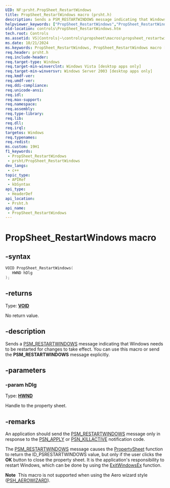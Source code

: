 ```yaml
---
UID: NF:prsht.PropSheet_RestartWindows
title: PropSheet_RestartWindows macro (prsht.h)
description: Sends a PSM_RESTARTWINDOWS message indicating that Windows needs to be restarted for changes to take effect. You can use this macro or send the PSM_RESTARTWINDOWS message explicitly.
helpviewer_keywords: ["PropSheet_RestartWindows","PropSheet_RestartWindows macro [Windows Controls]","_win32_PropSheet_RestartWindows","_win32_PropSheet_RestartWindows_cpp","controls.PropSheet_RestartWindows","controls._win32_PropSheet_RestartWindows","prsht/PropSheet_RestartWindows"]
old-location: controls\PropSheet_RestartWindows.htm
tech.root: Controls
ms.assetid: VS|Controls|~\controls\propsheet\macros\propsheet_restartwindows.htm
ms.date: 10/21/2024
ms.keywords: PropSheet_RestartWindows, PropSheet_RestartWindows macro [Windows Controls], _win32_PropSheet_RestartWindows, _win32_PropSheet_RestartWindows_cpp, controls.PropSheet_RestartWindows, controls._win32_PropSheet_RestartWindows, prsht/PropSheet_RestartWindows
req.header: prsht.h
req.include-header: 
req.target-type: Windows
req.target-min-winverclnt: Windows Vista [desktop apps only]
req.target-min-winversvr: Windows Server 2003 [desktop apps only]
req.kmdf-ver: 
req.umdf-ver: 
req.ddi-compliance: 
req.unicode-ansi: 
req.idl: 
req.max-support: 
req.namespace: 
req.assembly: 
req.type-library: 
req.lib: 
req.dll: 
req.irql: 
targetos: Windows
req.typenames: 
req.redist: 
ms.custom: 19H1
f1_keywords:
 - PropSheet_RestartWindows
 - prsht/PropSheet_RestartWindows
dev_langs:
 - c++
topic_type:
 - APIRef
 - kbSyntax
api_type:
 - HeaderDef
api_location:
 - Prsht.h
api_name:
 - PropSheet_RestartWindows
---
```


# PropSheet_RestartWindows macro

## -syntax

```cpp
VOID PropSheet_RestartWindows(
   HWND hDlg
);
```

## -returns

Type: **[VOID](/windows/desktop/winprog/windows-data-types)**

No return value.


## -description

Sends a <a href="/windows/desktop/Controls/psm-restartwindows">PSM_RESTARTWINDOWS</a> message indicating that Windows needs to be restarted for changes to take effect. You can use this macro or send the <b>PSM_RESTARTWINDOWS</b> message explicitly.

## -parameters

### -param hDlg

Type: <b><a href="/windows/desktop/WinProg/windows-data-types">HWND</a></b>

Handle to the property sheet.

## -remarks

An application should send the <a href="/windows/desktop/Controls/psm-restartwindows">PSM_RESTARTWINDOWS</a> message only in response to the <a href="/windows/desktop/Controls/psn-apply">PSN_APPLY</a> or <a href="/windows/desktop/Controls/psn-killactive">PSN_KILLACTIVE</a> notification code.

The <a href="/windows/desktop/Controls/psm-restartwindows">PSM_RESTARTWINDOWS</a> message causes the <a href="/windows/desktop/api/prsht/nf-prsht-propertysheeta">PropertySheet</a> function to return the ID_PSRESTARTWINDOWS value, but only if the user clicks the <b>OK</b> button to close the property sheet. It is the application's responsibility to restart Windows, which can be done by using the <a href="/windows/desktop/api/winuser/nf-winuser-exitwindowsex">ExitWindowsEx</a> function.

<div class="alert"><b>Note</b>  This macro is not supported when using the Aero wizard style (<a href="/windows/desktop/api/prsht/ns-prsht-propsheetheadera_v2">PSH_AEROWIZARD</a>).</div>
<div> </div>

